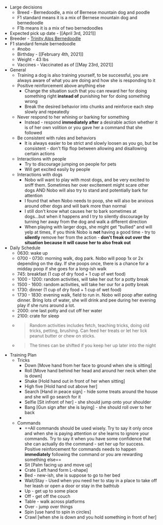 - Large decisions
    - Breed - Bernedoodle, a mix of Bernese mountain dog and poodle
    - F1 standard means it is a mix of Bernese mountain dog and bernedoodle 
    - F1b means it is a mix of two bernedoodles
- Expected pick up date - [[April 3rd, 2021]]
- Breeder - [Trinity Alps Bernedoodle](https://trinityalpsbernedoodles.com/)
- F1 standard female bernedoodle
	- #nobo
	- Birthday - [[February 4th, 2021]]
	- Weight - 43 lbs
	- Vaccines - Vaccinated as of [[May 23rd, 2021]]
- General 
    - Training a dog is also training yourself, to be successful, you are always aware of what you are doing and how she is responding to it
    - Positive reinforcement above anything else
        - Change the situation such that you can reward her for doing something right __instead of__ punishing her for doing something wrong
        - Break the desired behavior into chunks and reinforce each step slowly and repeatedly
    - Never respond to her whining or barking for something
        - Instead - respond __immediately after__ a desirable action whether it is of her own volition or you gave her a command that she followed
    - Be consistent with rules and behaviors
        - It is always easier to be strict and slowly loosen as you go, but be consistent - don't flip flop between allowing and disallowing certain actions
    - Interactions with people
        - Try to discourage jumping on people for pets
        - Will get excited easily by people 
    - Interactions with dogs
        - Nobo will want to play with most dogs, and be very excited to sniff them. Sometimes her over excitement might scare other dogs AND Nobo will also try to stand and potentially bark for attention
        - I found that when Nobo needs to poop, she will also be anxious around other dogs and will bark more than normal
        - I still don't know what causes her to bark sometimes at dogs...but when it happens and I try to silently discourage by turning her away from the dog and walk a different direction
        - When playing with larger dogs, she might get "bullied" and will yelp at times, if you think Nobo is __not__ having a good time - try to **silently** remove her from the action - **don't freak out over the situation because it will cause her to also freak out**
- Daily Schedule
    - 0630: wake up
    - 0700 - 0730: morning walk, dog park. Nobo will poop 1x or 2x depending on the day. If she poops once, there is a chance for a midday poop if she goes for a long-ish walk
    - 745: breakfast (1 cup of dry food + 1 cup of wet food)
    - 1000 - 1200: random activities, will take her out for a potty break
    - 1500 - 1600: random activities, will take her our for a potty break
    - 1730: dinner (1 cup of dry food + 1 cup of wet food)
    - 1730 - 1830: evening walk, field to run in. Nobo will poop after eating dinner. Bring lots of water, she will drink and pee during her evening play if she runs around a lot.
    - 2000: one last potty and cut off her water 
    - 2100: crate for sleep
    - > Random activities includes fetch, teaching tricks, doing old tricks, petting, brushing. Can feed her treats or let her lick peanut butter or chew on sticks. 
    - > The times can be shifted if you keep her up later into the night
- Training Plan
    - Tricks
        - Down [Move hand from her face to ground when she is sitting]
        - Roll [Move hand behind her head and around her neck when she is down]
        - Shake [Hold hand out in front of her when sitting]
        - High five [Hold hand out above her]
        - Search [Hand in peace sign] - hide some treats around the house and she will go search for it
        - Selfie [Sit infront of her] - she should jump onto your shoulder
        - Bang [Gun sign after she is laying] - she should roll over to her back
        - 
    - Commands
        - ==All commands should be used wisely. Try to say it only once and when she is paying attention or she learns to ignore your commands. Try to say it when you have some confidence that she can actually do the command - set her up for success. Positive reinforcement for commands needs to happen __immediately__ following the command or you are rewarding something else==
        - Sit [Palm facing up and move up]
        - Crate [Left hand form L-shape]
        - Bed - new-ish, she is suppose to go to her bed
        - Wait/Stay - Used when you need her to stay in a place to take off her leash or open a door or stay in the bathtub
        - Up - get up to some place
        - Off - get off the couch
        - Table - walk across platforms
        - Over - jump over things
        - Spin [use hand to spin in circles]
        - Crawl [when she is down and you hold something in front of her]
